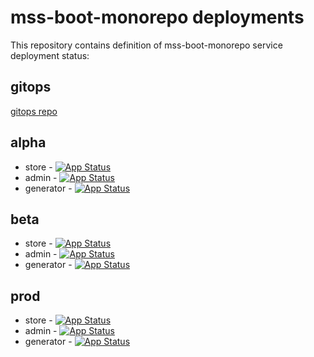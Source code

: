 # mss-boot-monorepo deployments

This repository contains definition of mss-boot-monorepo service deployment status:
## gitops
[gitops repo](https://github.com/mss-boot-io/mss-boot-gitops)
## alpha
- store - [![App Status](https://cd.apps.matrixlabs.org/api/badge?name=mss-boot-store-alpha&revision=true)](https://cd.apps.matrixlabs.org/applications/mss-boot-store-alpha)
- admin - [![App Status](https://cd.apps.matrixlabs.org/api/badge?name=mss-boot-admin-alpha&revision=true)](https://cd.apps.matrixlabs.org/applications/mss-boot-admin-alpha)
- generator - [![App Status](https://cd.apps.matrixlabs.org/api/badge?name=mss-boot-generator-alpha&revision=true)](https://cd.apps.matrixlabs.org/applications/mss-boot-generator-alpha)
## beta
- store - [![App Status](https://cd.apps.matrixlabs.org/api/badge?name=mss-boot-store-beta&revision=true)](https://cd.apps.matrixlabs.org/applications/mss-boot-store-beta)
- admin - [![App Status](https://cd.apps.matrixlabs.org/api/badge?name=mss-boot-admin-beta&revision=true)](https://cd.apps.matrixlabs.org/applications/mss-boot-admin-beta)
- generator - [![App Status](https://cd.apps.matrixlabs.org/api/badge?name=mss-boot-generator-beta&revision=true)](https://cd.apps.matrixlabs.org/applications/mss-boot-generator-beta)
## prod
- store - [![App Status](https://cd.apps.matrixlabs.org/api/badge?name=mss-boot-store-prod&revision=true)](https://cd.apps.matrixlabs.org/applications/mss-boot-store-prod)
- admin - [![App Status](https://cd.apps.matrixlabs.org/api/badge?name=mss-boot-admin-prod&revision=true)](https://cd.apps.matrixlabs.org/applications/mss-boot-admin-prod)
- generator - [![App Status](https://cd.apps.matrixlabs.org/api/badge?name=mss-boot-generator-prod&revision=true)](https://cd.apps.matrixlabs.org/applications/mss-boot-generator-prod)
